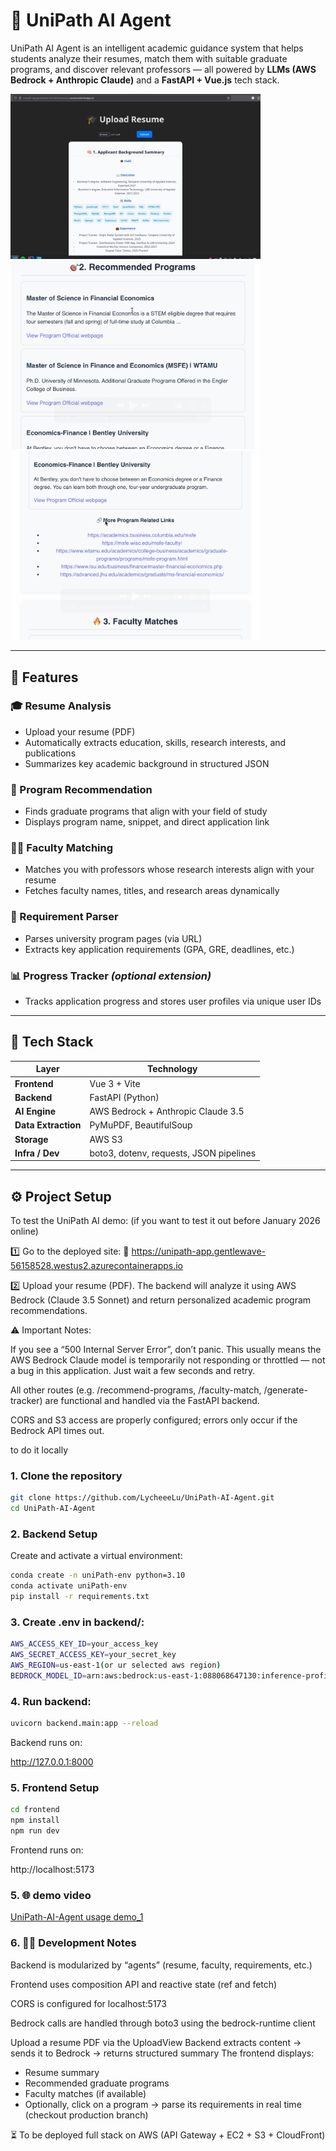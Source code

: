 # 🧠 UniPath AI Agent

UniPath AI Agent is an intelligent academic guidance system that helps students analyze their resumes, match them with suitable graduate programs, and discover relevant professors — all powered by **LLMs (AWS Bedrock + Anthropic Claude)** and a **FastAPI + Vue.js** tech stack.

<img src="./images/example.jpg" alt="Example Image" width="400"/>
<img src="./images/example2.png" alt="Example Image" width="400"/>
<img src="./images/example3.png" alt="Example Image" width="400"/>


---

## 🚀 Features

### 🎓 Resume Analysis
- Upload your resume (PDF)
- Automatically extracts education, skills, research interests, and publications
- Summarizes key academic background in structured JSON

### 🎯 Program Recommendation
- Finds graduate programs that align with your field of study
- Displays program name, snippet, and direct application link

### 👩‍🏫 Faculty Matching
- Matches you with professors whose research interests align with your resume
- Fetches faculty names, titles, and research areas dynamically

### 📄 Requirement Parser
- Parses university program pages (via URL)
- Extracts key application requirements (GPA, GRE, deadlines, etc.)

### 📊 Progress Tracker *(optional extension)*
- Tracks application progress and stores user profiles via unique user IDs

---

## 🧰 Tech Stack

| Layer | Technology |
|-------|-------------|
| **Frontend** | Vue 3 + Vite |
| **Backend** | FastAPI (Python) |
| **AI Engine** | AWS Bedrock + Anthropic Claude 3.5 |
| **Data Extraction** | PyMuPDF, BeautifulSoup |
| **Storage** | AWS S3 |
| **Infra / Dev** | boto3, dotenv, requests, JSON pipelines |

---

## ⚙️ Project Setup
To test the UniPath AI demo:
(if you want to test it out before January 2026 online)

1️⃣ Go to the deployed site:
🔗 https://unipath-app.gentlewave-56158528.westus2.azurecontainerapps.io

2️⃣ Upload your resume (PDF).
The backend will analyze it using AWS Bedrock (Claude 3.5 Sonnet) and return personalized academic program recommendations.

⚠️ Important Notes:

If you see a “500 Internal Server Error”, don’t panic.
This usually means the AWS Bedrock Claude model is temporarily not responding or throttled — not a bug in this application.
Just wait a few seconds and retry.

All other routes (e.g. /recommend-programs, /faculty-match, /generate-tracker) are functional and handled via the FastAPI backend.

CORS and S3 access are properly configured; errors only occur if the Bedrock API times out.

to do it locally

### 1. Clone the repository
```bash
git clone https://github.com/LycheeeLu/UniPath-AI-Agent.git
cd UniPath-AI-Agent
```

### 2. Backend Setup

Create and activate a virtual environment:
```bash
conda create -n uniPath-env python=3.10
conda activate uniPath-env
pip install -r requirements.txt
```

### 3. Create .env in backend/:
```bash
AWS_ACCESS_KEY_ID=your_access_key
AWS_SECRET_ACCESS_KEY=your_secret_key
AWS_REGION=us-east-1(or ur selected aws region)
BEDROCK_MODEL_ID=arn:aws:bedrock:us-east-1:088068647130:inference-profile/global.anthropic.claude-sonnet-4-20250514-v1:0(or any other inference profile arn on https://us-east-1.console.aws.amazon.com/bedrock/home?region=us-east-1#/inference-profiles)
```

### 4. Run backend:
```bash
uvicorn backend.main:app --reload
```

Backend runs on:

http://127.0.0.1:8000

### 5. Frontend Setup

```bash
cd frontend
npm install
npm run dev
```

Frontend runs on:

http://localhost:5173


### 5. 🌐 demo video
[UniPath-AI-Agent usage demo_1](https://youtu.be/uu-9EwuvA-s)


### 6. 🧑‍💻 Development Notes

Backend is modularized by “agents” (resume, faculty, requirements, etc.)

Frontend uses composition API and reactive state (ref and fetch)

CORS is configured for localhost:5173

Bedrock calls are handled through boto3 using the bedrock-runtime client



Upload a resume PDF via the UploadView
Backend extracts content → sends it to Bedrock → returns structured summary
The frontend displays:
- Resume summary
- Recommended graduate programs
- Faculty matches (if available)
- Optionally, click on a program → parse its requirements in real time (checkout production branch)

⏳ To be deployed full stack on AWS (API Gateway + EC2 + S3 + CloudFront)